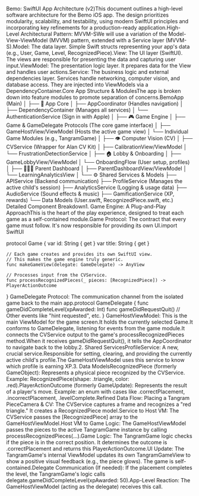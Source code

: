 Bemo: SwiftUI App Architecture (v2)This document outlines a high-level software architecture for the Bemo iOS app. The design prioritizes modularity, scalability, and testability, using modern SwiftUI principles and incorporating key refinements for a production-ready application.High-Level Architectural Pattern: MVVM-SWe will use a variation of the Model-View-ViewModel (MVVM) pattern, extended with a Service layer (MVVM-S).Model: The data layer. Simple Swift structs representing your app's data (e.g., User, Game, Level, RecognizedPiece).View: The UI layer (SwiftUI). The views are responsible for presenting the data and capturing user input.ViewModel: The presentation logic layer. It prepares data for the View and handles user actions.Service: The business logic and external dependencies layer. Services handle networking, computer vision, and database access. They are injected into ViewModels via a DependencyContainer.Core App Structure & ModulesThe app is broken down into feature modules to promote separation of concerns.BemoApp (Main)
│
├── 🚀 App Core
│   ├── AppCoordinator (Handles navigation)
│   ├── DependencyContainer (Manages all services)
│   └── AuthenticationService (Sign in with Apple)
│
├── 🎮 Game Engine
│   ├── Game & GameDelegate Protocols (The core game interface)
│   ├── GameHostView/ViewModel (Hosts the active game view)
│   └── Individual Game Modules (e.g., TangramGame)
│
├── 👁️ Computer Vision (CV)
│   ├── CVService (Wrapper for Alan CV Kit)
│   ├── CalibrationView/ViewModel
│   └── FrustrationDetectionService
│
├── 🏠 Lobby & Onboarding
│   ├── GameLobbyView/ViewModel
│   └── OnboardingFlow (User setup, profiles)
│
├── 👨‍👩‍👧 Parent Dashboard
│   ├── ParentDashboardView/ViewModel
│   └── LearningAnalyticsView
│
└── ⚙️ Shared Services & Models
    ├── APIService (Backend communication)
    ├── ProfileService (Manages the active child's session)
    ├── AnalyticsService (Logging & usage data)
    ├── AudioService (Sound effects & music)
    ├── GamificationService (XP, rewards)
    └── Data Models (User.swift, RecognizedPiece.swift, etc.)
Detailed Component Breakdown1. Game Engine: A Plug-and-Play ApproachThis is the heart of the play experience, designed to treat each game as a self-contained module.Game Protocol: The contract that every game must follow. It's now responsible for providing its own UI.import SwiftUI

protocol Game {
    var id: String { get }
    var title: String { get }

    // Each game creates and provides its own SwiftUI view.
    // This makes the game engine truly generic.
    func makeGameView(delegate: GameDelegate) -> AnyView

    // Processes input from the CVService.
    func processRecognizedPieces(_ pieces: [RecognizedPiece]) -> PlayerActionOutcome
}
GameDelegate Protocol: The communication channel from the isolated game back to the main app.protocol GameDelegate {
    func gameDidCompleteLevel(xpAwarded: Int)
    func gameDidRequestQuit()
    // Other events like "hint requested", etc.
}
GameHostViewModel: This is the main ViewModel for the game screen.It holds the currently selected Game.It conforms to GameDelegate, listening for events from the game module.It connects the CVService output to the game's processRecognizedPieces method.When it receives gameDidRequestQuit(), it tells the AppCoordinator to navigate back to the lobby.2. Shared ServicesProfileService: A new, crucial service.Responsible for setting, clearing, and providing the currently active child's profile.The GameHostViewModel uses this service to know which profile is earning XP.3. Data ModelsRecognizedPiece (formerly GameObject): Represents a physical piece recognized by the CVService. Example: RecognizedPiece(shape: .triangle, color: .red).PlayerActionOutcome (formerly GameUpdate): Represents the result of a player's move. Example: an enum with cases like .correctPlacement, .incorrectPlacement, .levelComplete.Refined Data Flow: Placing a Tangram PieceCamera & CV: The CVService captures a frame and recognizes a "red triangle." It creates a RecognizedPiece model.Service to Host VM: The CVService passes the [RecognizedPiece] array to the GameHostViewModel.Host VM to Game Logic: The GameHostViewModel passes the pieces to the active TangramGame instance by calling processRecognizedPieces(...).Game Logic: The TangramGame logic checks if the piece is in the correct position. It determines the outcome is .correctPlacement and returns this PlayerActionOutcome.UI Update: The TangramGame's internal ViewModel updates its own TangramGameView to show a positive visual feedback (e.g., the piece glows). The game is self-contained.Delegate Communication (If needed): If the placement completes the level, the TangramGame's logic calls delegate.gameDidCompleteLevel(xpAwarded: 50).App-Level Reaction: The GameHostViewModel (acting as the delegate) receives this call. 